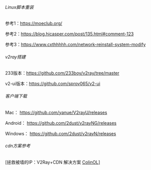 ###### Linux脚本重装

参考1：<https://moeclub.org/>

参考2：<https://blog.hicasper.com/post/135.html#comment-123>

参考3：<https://www.cxthhhhh.com/network-reinstall-system-modify>



###### v2ray搭建

233版本：<https://github.com/233boy/v2ray/tree/master>

v2-ui版本：<https://github.com/sprov065/v2-ui>



###### 客户端下载

Mac： <https://github.com/yanue/V2rayU/releases>

Android： <https://github.com/2dust/v2rayNG/releases>   

Windows： <https://github.com/2dust/v2rayN/releases>



###### cdn方案参考

[拯救被墙的IP：V2Ray+CDN 解决方案 [ColinOL\]](https://colinol.com/wiki/linux/linux-install-v2ray-cdn)

